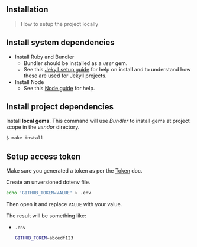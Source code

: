 ## Installation
> How to setup the project locally


## Install system dependencies

- Install Ruby and Bundler
    - Bundler should be installed as a _user_ gem.
    - See this [Jekyll setup guide](https://github.com/MichaelCurrin/static-sites-generator-resources/blob/master/Jekyll/setup_and_run.md) for help on install and to understand how these are used for Jekyll projects.
- Install Node
    - See this [Node guide](https://github.com/MichaelCurrin/learn-to-code/blob/master/en/topics/scripting_languages/JavaScript/node.md) for help.


## Install project dependencies

Install **local gems**. This command will use _Bundler_ to install gems at project scope in the _vendor_ directory.

```sh
$ make install
```


## Setup access token

Make sure you generated a token as per the [Token](token.md) doc.

Create an unversioned dotenv file.

```sh
echo 'GITHUB_TOKEN=VALUE' > .env
```

Then open it and replace `VALUE` with your value.

The result will be something like:

- `.env`
    ```sh
    GITHUB_TOKEN=abcedf123
    ```
